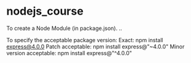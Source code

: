 # nodejs_course

To create a Node Module (in package.json).
<Major Version>.<Minor Version>.<Patch>

To specify the acceptable package version:
Exact: npm install express@4.0.0
Patch acceptable: npm install express@"~4.0.0"
Minor version acceptable: npm install express@"^4.0.0"

